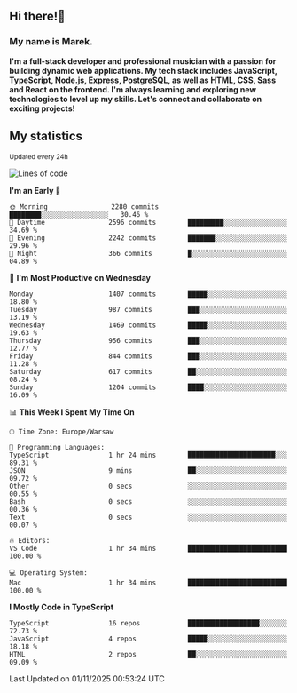 ## Hi there!👋 ##
### My name is Marek. ###

**I'm a full-stack developer and professional musician with a passion for building dynamic web applications. My tech stack includes JavaScript, TypeScript, Node.js, Express, PostgreSQL, as well as HTML, CSS, Sass and React on the frontend. I'm always learning and exploring new technologies to level up my skills. Let's connect and collaborate on exciting projects!**

## My statistics ##
<sub>Updated every 24h</sub>
<!--START_SECTION:waka-->
![Lines of code](https://img.shields.io/badge/From%20Hello%20World%20I%27ve%20Written-18.9%20million%20lines%20of%20code-blue)

**I'm an Early 🐤** 

```text
🌞 Morning                2280 commits        ████████░░░░░░░░░░░░░░░░░   30.46 % 
🌆 Daytime                2596 commits        █████████░░░░░░░░░░░░░░░░   34.69 % 
🌃 Evening                2242 commits        ███████░░░░░░░░░░░░░░░░░░   29.96 % 
🌙 Night                  366 commits         █░░░░░░░░░░░░░░░░░░░░░░░░   04.89 % 
```
📅 **I'm Most Productive on Wednesday** 

```text
Monday                   1407 commits        █████░░░░░░░░░░░░░░░░░░░░   18.80 % 
Tuesday                  987 commits         ███░░░░░░░░░░░░░░░░░░░░░░   13.19 % 
Wednesday                1469 commits        █████░░░░░░░░░░░░░░░░░░░░   19.63 % 
Thursday                 956 commits         ███░░░░░░░░░░░░░░░░░░░░░░   12.77 % 
Friday                   844 commits         ███░░░░░░░░░░░░░░░░░░░░░░   11.28 % 
Saturday                 617 commits         ██░░░░░░░░░░░░░░░░░░░░░░░   08.24 % 
Sunday                   1204 commits        ████░░░░░░░░░░░░░░░░░░░░░   16.09 % 
```


📊 **This Week I Spent My Time On** 

```text
🕑︎ Time Zone: Europe/Warsaw

💬 Programming Languages: 
TypeScript               1 hr 24 mins        ██████████████████████░░░   89.31 % 
JSON                     9 mins              ██░░░░░░░░░░░░░░░░░░░░░░░   09.72 % 
Other                    0 secs              ░░░░░░░░░░░░░░░░░░░░░░░░░   00.55 % 
Bash                     0 secs              ░░░░░░░░░░░░░░░░░░░░░░░░░   00.36 % 
Text                     0 secs              ░░░░░░░░░░░░░░░░░░░░░░░░░   00.07 % 

🔥 Editors: 
VS Code                  1 hr 34 mins        █████████████████████████   100.00 % 

💻 Operating System: 
Mac                      1 hr 34 mins        █████████████████████████   100.00 % 
```

**I Mostly Code in TypeScript** 

```text
TypeScript               16 repos            ██████████████████░░░░░░░   72.73 % 
JavaScript               4 repos             █████░░░░░░░░░░░░░░░░░░░░   18.18 % 
HTML                     2 repos             ██░░░░░░░░░░░░░░░░░░░░░░░   09.09 % 
```




 Last Updated on 01/11/2025 00:53:24 UTC
<!--END_SECTION:waka-->

<!--
**MarekSax/MarekSax** is a ✨ _special_ ✨ repository because its `README.md` (this file) appears on your GitHub profile.

Here are some ideas to get you started:

- 🔭 I’m currently working on ...
- 🌱 I’m currently learning ...
- 👯 I’m looking to collaborate on ...
- 🤔 I’m looking for help with ...
- 💬 Ask me about ...
- 📫 How to reach me: ...
- 😄 Pronouns: ...
- ⚡ Fun fact: ...
-->

